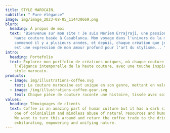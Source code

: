 ```yaml
---
title: STYLE MAROCAIN,
subtitle: " Pure élégance"
image: img/image_2023-08-05_114430669.png
blurb:
  heading: À propos de moi
  text: "Bienvenue sur mon site ! Je suis Meriem Errajraji, une passionnée de la
    haute couture basée à Casablanca. Mon voyage dans l'univers de la mode a
    commencé il y a plusieurs années, et depuis, chaque création que je réalise
    est une expression de mon amour profond pour l'art du stylisme... "
intro:
  heading: Portefolio
  text: Explorez mon portfolio de créations uniques, où chaque couture reflète
    l'élégance intemporelle de la haute couture, avec une touche inspirée du
    style marocain.
products:
  - image: img/illustrations-coffee.svg
    text: La couture marocaine est unique en son genre, mettant en valeur la femme à travers son élégance intemporelle et son charme envoûtant, reflétant ainsi l'héritage raffiné et la créativité captivante du Maroc.
  - image: /img/illustrations-coffee-gear.svg
    text: Chaque pièce de couture raconte une histoire, tissée avec soin et passion, capturant l'essence même de la tradition marocaine. Les motifs exquis et les tissus somptueux se conjuguent pour créer des créations qui transcendent le temps, faisant de chaque femme qui les porte une véritable œuvre d'art vivante.
values:
  heading: Témoignages de clients
  text: Coffee is an amazing part of human culture but it has a dark side too –
    one of colonialism and mindless abuse of natural resources and human lives.
    We want to turn this around and return the coffee trade to the drink’s
    exhilarating, empowering and unifying nature.
---
```

